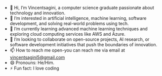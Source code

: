 - 👋 Hi, I’m Vincentsagini, a computer science graduate passionate about technology and innovation.
- 👀 I’m interested in artificial intelligence, machine learning, software development, and solving real-world problems using tech.
- 🌱 I’m currently learning advanced machine learning techniques and exploring cloud computing services like AWS and Azure.
- 💞️ I’m looking to collaborate on open-source projects, AI research, or software development initiatives that push the boundaries of innovation.
- 📫 How to reach me open-you can reach me via email at vincentsagini5@gmail.com
- 😄 Pronouns: He/Him.
- ⚡ Fun fact: I love coding


<!---
Vincentsagini/Vincentsagini is a ✨ special ✨ repository because its `README.md` (this file) appears on your GitHub profile.
You can click the Preview link to take a look at your changes.
--->
